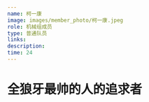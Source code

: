 ```yaml
---
name: 柯一康
image: images/member_photo/柯一康.jpeg
role: 机械组成员
type: 普通队员
links:
description:
time: 24
---
```


# 全狼牙最帅的人的追求者